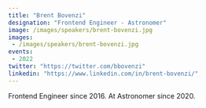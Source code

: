 ```yaml
---
title: "Brent Bovenzi"
designation: "Frontend Engineer - Astronomer"
image: /images/speakers/brent-bovenzi.jpg
images: 
 - /images/speakers/brent-bovenzi.jpg
events:
 - 2022
twitter: "https://twitter.com/bbovenzi"
linkedin: "https://www.linkedin.com/in/brent-bovenzi/"
---
```


Frontend Engineer since 2016. At Astronomer since 2020.